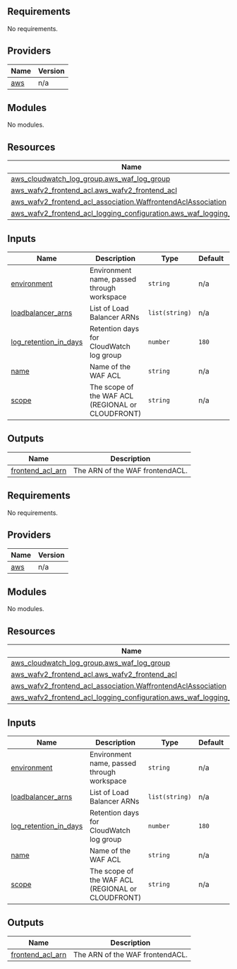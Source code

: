 ## Requirements

No requirements.

## Providers

| Name | Version |
|------|---------|
| <a name="provider_aws"></a> [aws](#provider\_aws) | n/a |

## Modules

No modules.

## Resources

| Name | Type |
|------|------|
| [aws_cloudwatch_log_group.aws_waf_log_group](https://registry.terraform.io/providers/hashicorp/aws/latest/docs/resources/cloudwatch_log_group) | resource |
| [aws_wafv2_frontend_acl.aws_wafv2_frontend_acl](https://registry.terraform.io/providers/hashicorp/aws/latest/docs/resources/wafv2_frontend_acl) | resource |
| [aws_wafv2_frontend_acl_association.WaffrontendAclAssociation](https://registry.terraform.io/providers/hashicorp/aws/latest/docs/resources/wafv2_frontend_acl_association) | resource |
| [aws_wafv2_frontend_acl_logging_configuration.aws_waf_logging_config](https://registry.terraform.io/providers/hashicorp/aws/latest/docs/resources/wafv2_frontend_acl_logging_configuration) | resource |

## Inputs

| Name | Description | Type | Default | Required |
|------|-------------|------|---------|:--------:|
| <a name="input_environment"></a> [environment](#input\_environment) | Environment name, passed through workspace | `string` | n/a | yes |
| <a name="input_loadbalancer_arns"></a> [loadbalancer\_arns](#input\_loadbalancer\_arns) | List of Load Balancer ARNs | `list(string)` | n/a | yes |
| <a name="input_log_retention_in_days"></a> [log\_retention\_in\_days](#input\_log\_retention\_in\_days) | Retention days for CloudWatch log group | `number` | `180` | no |
| <a name="input_name"></a> [name](#input\_name) | Name of the WAF ACL | `string` | n/a | yes |
| <a name="input_scope"></a> [scope](#input\_scope) | The scope of the WAF ACL (REGIONAL or CLOUDFRONT) | `string` | n/a | yes |

## Outputs

| Name | Description |
|------|-------------|
| <a name="output_frontend_acl_arn"></a> [frontend\_acl\_arn](#output\_frontend\_acl\_arn) | The ARN of the WAF frontendACL. |
## Requirements

No requirements.

## Providers

| Name | Version |
|------|---------|
| <a name="provider_aws"></a> [aws](#provider\_aws) | n/a |

## Modules

No modules.

## Resources

| Name | Type |
|------|------|
| [aws_cloudwatch_log_group.aws_waf_log_group](https://registry.terraform.io/providers/hashicorp/aws/latest/docs/resources/cloudwatch_log_group) | resource |
| [aws_wafv2_frontend_acl.aws_wafv2_frontend_acl](https://registry.terraform.io/providers/hashicorp/aws/latest/docs/resources/wafv2_frontend_acl) | resource |
| [aws_wafv2_frontend_acl_association.WaffrontendAclAssociation](https://registry.terraform.io/providers/hashicorp/aws/latest/docs/resources/wafv2_frontend_acl_association) | resource |
| [aws_wafv2_frontend_acl_logging_configuration.aws_waf_logging_config](https://registry.terraform.io/providers/hashicorp/aws/latest/docs/resources/wafv2_frontend_acl_logging_configuration) | resource |

## Inputs

| Name | Description | Type | Default | Required |
|------|-------------|------|---------|:--------:|
| <a name="input_environment"></a> [environment](#input\_environment) | Environment name, passed through workspace | `string` | n/a | yes |
| <a name="input_loadbalancer_arns"></a> [loadbalancer\_arns](#input\_loadbalancer\_arns) | List of Load Balancer ARNs | `list(string)` | n/a | yes |
| <a name="input_log_retention_in_days"></a> [log\_retention\_in\_days](#input\_log\_retention\_in\_days) | Retention days for CloudWatch log group | `number` | `180` | no |
| <a name="input_name"></a> [name](#input\_name) | Name of the WAF ACL | `string` | n/a | yes |
| <a name="input_scope"></a> [scope](#input\_scope) | The scope of the WAF ACL (REGIONAL or CLOUDFRONT) | `string` | n/a | yes |

## Outputs

| Name | Description |
|------|-------------|
| <a name="output_frontend_acl_arn"></a> [frontend\_acl\_arn](#output\_frontend\_acl\_arn) | The ARN of the WAF frontendACL. |
